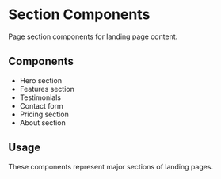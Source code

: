 # Section Components

Page section components for landing page content.

## Components

- Hero section
- Features section
- Testimonials
- Contact form
- Pricing section
- About section

## Usage

These components represent major sections of landing pages.
